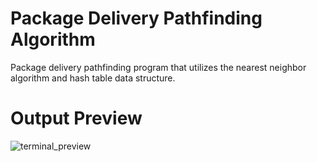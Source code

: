 # Package Delivery Pathfinding Algorithm
Package delivery pathfinding program that utilizes the nearest neighbor algorithm and hash table data structure.

# Output Preview
![terminal_preview](https://github.com/drewmarsh/package-delivery-pathfinding-algorithm/assets/78824781/1cff66d0-a264-4724-ac7a-7cbb711fc6bb)

